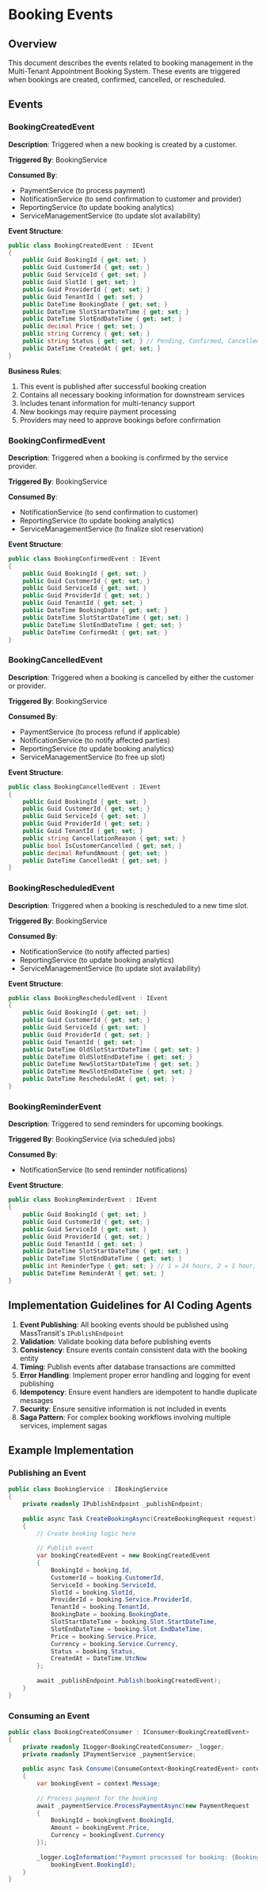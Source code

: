 # Booking Events

## Overview

This document describes the events related to booking management in the Multi-Tenant Appointment Booking System. These events are triggered when bookings are created, confirmed, cancelled, or rescheduled.

## Events

### BookingCreatedEvent

**Description**: Triggered when a new booking is created by a customer.

**Triggered By**: BookingService

**Consumed By**: 
- PaymentService (to process payment)
- NotificationService (to send confirmation to customer and provider)
- ReportingService (to update booking analytics)
- ServiceManagementService (to update slot availability)

**Event Structure**:
```csharp
public class BookingCreatedEvent : IEvent
{
    public Guid BookingId { get; set; }
    public Guid CustomerId { get; set; }
    public Guid ServiceId { get; set; }
    public Guid SlotId { get; set; }
    public Guid ProviderId { get; set; }
    public Guid TenantId { get; set; }
    public DateTime BookingDate { get; set; }
    public DateTime SlotStartDateTime { get; set; }
    public DateTime SlotEndDateTime { get; set; }
    public decimal Price { get; set; }
    public string Currency { get; set; }
    public string Status { get; set; } // Pending, Confirmed, Cancelled
    public DateTime CreatedAt { get; set; }
}
```

**Business Rules**:
1. This event is published after successful booking creation
2. Contains all necessary booking information for downstream services
3. Includes tenant information for multi-tenancy support
4. New bookings may require payment processing
5. Providers may need to approve bookings before confirmation

### BookingConfirmedEvent

**Description**: Triggered when a booking is confirmed by the service provider.

**Triggered By**: BookingService

**Consumed By**: 
- NotificationService (to send confirmation to customer)
- ReportingService (to update booking analytics)
- ServiceManagementService (to finalize slot reservation)

**Event Structure**:
```csharp
public class BookingConfirmedEvent : IEvent
{
    public Guid BookingId { get; set; }
    public Guid CustomerId { get; set; }
    public Guid ServiceId { get; set; }
    public Guid ProviderId { get; set; }
    public Guid TenantId { get; set; }
    public DateTime BookingDate { get; set; }
    public DateTime SlotStartDateTime { get; set; }
    public DateTime SlotEndDateTime { get; set; }
    public DateTime ConfirmedAt { get; set; }
}
```

### BookingCancelledEvent

**Description**: Triggered when a booking is cancelled by either the customer or provider.

**Triggered By**: BookingService

**Consumed By**: 
- PaymentService (to process refund if applicable)
- NotificationService (to notify affected parties)
- ReportingService (to update booking analytics)
- ServiceManagementService (to free up slot)

**Event Structure**:
```csharp
public class BookingCancelledEvent : IEvent
{
    public Guid BookingId { get; set; }
    public Guid CustomerId { get; set; }
    public Guid ServiceId { get; set; }
    public Guid ProviderId { get; set; }
    public Guid TenantId { get; set; }
    public string CancellationReason { get; set; }
    public bool IsCustomerCancelled { get; set; }
    public decimal RefundAmount { get; set; }
    public DateTime CancelledAt { get; set; }
}
```

### BookingRescheduledEvent

**Description**: Triggered when a booking is rescheduled to a new time slot.

**Triggered By**: BookingService

**Consumed By**: 
- NotificationService (to notify affected parties)
- ReportingService (to update booking analytics)
- ServiceManagementService (to update slot availability)

**Event Structure**:
```csharp
public class BookingRescheduledEvent : IEvent
{
    public Guid BookingId { get; set; }
    public Guid CustomerId { get; set; }
    public Guid ServiceId { get; set; }
    public Guid ProviderId { get; set; }
    public Guid TenantId { get; set; }
    public DateTime OldSlotStartDateTime { get; set; }
    public DateTime OldSlotEndDateTime { get; set; }
    public DateTime NewSlotStartDateTime { get; set; }
    public DateTime NewSlotEndDateTime { get; set; }
    public DateTime RescheduledAt { get; set; }
}
```

### BookingReminderEvent

**Description**: Triggered to send reminders for upcoming bookings.

**Triggered By**: BookingService (via scheduled jobs)

**Consumed By**: 
- NotificationService (to send reminder notifications)

**Event Structure**:
```csharp
public class BookingReminderEvent : IEvent
{
    public Guid BookingId { get; set; }
    public Guid CustomerId { get; set; }
    public Guid ServiceId { get; set; }
    public Guid ProviderId { get; set; }
    public Guid TenantId { get; set; }
    public DateTime SlotStartDateTime { get; set; }
    public DateTime SlotEndDateTime { get; set; }
    public int ReminderType { get; set; } // 1 = 24 hours, 2 = 1 hour, etc.
    public DateTime ReminderAt { get; set; }
}
```

## Implementation Guidelines for AI Coding Agents

1. **Event Publishing**: All booking events should be published using MassTransit's `IPublishEndpoint`
2. **Validation**: Validate booking data before publishing events
3. **Consistency**: Ensure events contain consistent data with the booking entity
4. **Timing**: Publish events after database transactions are committed
5. **Error Handling**: Implement proper error handling and logging for event publishing
6. **Idempotency**: Ensure event handlers are idempotent to handle duplicate messages
7. **Security**: Ensure sensitive information is not included in events
8. **Saga Pattern**: For complex booking workflows involving multiple services, implement sagas

## Example Implementation

### Publishing an Event
```csharp
public class BookingService : IBookingService
{
    private readonly IPublishEndpoint _publishEndpoint;
    
    public async Task CreateBookingAsync(CreateBookingRequest request)
    {
        // Create booking logic here
        
        // Publish event
        var bookingCreatedEvent = new BookingCreatedEvent
        {
            BookingId = booking.Id,
            CustomerId = booking.CustomerId,
            ServiceId = booking.ServiceId,
            SlotId = booking.SlotId,
            ProviderId = booking.Service.ProviderId,
            TenantId = booking.TenantId,
            BookingDate = booking.BookingDate,
            SlotStartDateTime = booking.Slot.StartDateTime,
            SlotEndDateTime = booking.Slot.EndDateTime,
            Price = booking.Service.Price,
            Currency = booking.Service.Currency,
            Status = booking.Status,
            CreatedAt = DateTime.UtcNow
        };
        
        await _publishEndpoint.Publish(bookingCreatedEvent);
    }
}
```

### Consuming an Event
```csharp
public class BookingCreatedConsumer : IConsumer<BookingCreatedEvent>
{
    private readonly ILogger<BookingCreatedConsumer> _logger;
    private readonly IPaymentService _paymentService;
    
    public async Task Consume(ConsumeContext<BookingCreatedEvent> context)
    {
        var bookingEvent = context.Message;
        
        // Process payment for the booking
        await _paymentService.ProcessPaymentAsync(new PaymentRequest
        {
            BookingId = bookingEvent.BookingId,
            Amount = bookingEvent.Price,
            Currency = bookingEvent.Currency
        });
        
        _logger.LogInformation("Payment processed for booking: {BookingId}", 
            bookingEvent.BookingId);
    }
}